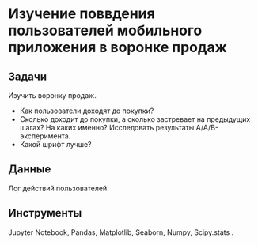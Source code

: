 # Изучение поввдения пользователей мобильного приложения в воронке продаж


## Задачи

Изучить воронку продаж.

- Как пользователи доходят до покупки?
- Сколько доходит до покупки, а сколько застревает на предыдущих шагах? На каких именно? Исследовать результаты A/A/B-эксперимента.
- Какой шрифт лучше?


## Данные

Лог действий пользователей.


## Инструменты

Jupyter Notebook, Pandas, Matplotlib, Seaborn, Numpy, Scipy.stats .
